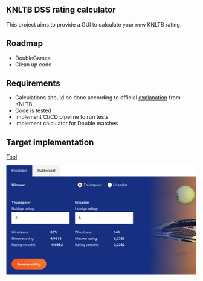 ## KNLTB DSS rating calculator

This project aims to provide a GUI to calculate your new KNLTB rating.

## Roadmap
- DoubleGames
- Clean up code

## Requirements

- Calculations should be done according to official [explanation](https://www.tennis.nl/media/ornjxpds/dss-uitgebreide-uitleg.pdf) from KNLTB.
- Code is tested
- Implement CI/CD pipeline to run tests
- Implement calculator for Double matches

## Target implementation

[Tool](https://www.tennis.nl/alles-over-tennis/speelsterkte-rating/speelsterkte-rekentool/#ELOTool)

![Target implementation](images/targetImplementation.png)

